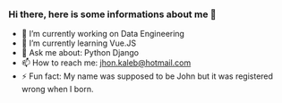 ### Hi there, here is some informations about me 👋

- 🔭 I’m currently working on Data Engineering
- 🌱 I’m currently learning Vue.JS
- 💬 Ask me about: Python Django
- 📫 How to reach me: jhon.kaleb@hotmail.com
- ⚡ Fun fact: My name was supposed to be John but it was registered wrong when I born.
